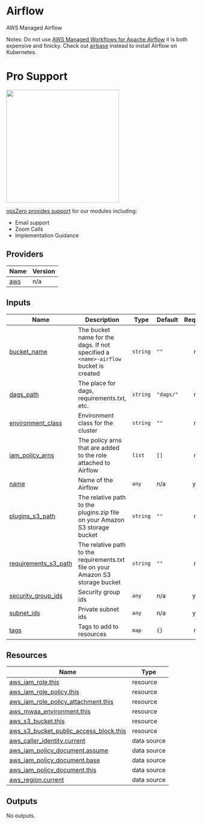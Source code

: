 <!-- BEGIN_TF_DOCS -->
# Airflow

AWS Managed Airflow

Notes: Do not use [AWS Managed Workflows for Apache
Airflow](https://aws.amazon.com/managed-workflows-for-apache-airflow/) it is
both expensive and finicky. Check out
[airbase](https://github.com/opszero/airbase) instead to install AIrflow
on Kubernetes.
# Pro Support

<a href="https://www.opszero.com"><img src="https://assets.opszero.com/images/opszero_11_29_2016.png" width="300px"/></a>

[opsZero provides support](https://www.opszero.com/devops) for our modules including:

- Email support
- Zoom Calls
- Implementation Guidance
## Providers

| Name | Version |
|------|---------|
| <a name="provider_aws"></a> [aws](#provider\_aws) | n/a |
## Inputs

| Name | Description | Type | Default | Required |
|------|-------------|------|---------|:--------:|
| <a name="input_bucket_name"></a> [bucket\_name](#input\_bucket\_name) | The bucket name for the dags. If not specified a `<name>-airflow` bucket is created | `string` | `""` | no |
| <a name="input_dags_path"></a> [dags\_path](#input\_dags\_path) | The place for dags, requirements.txt, etc. | `string` | `"dags/"` | no |
| <a name="input_environment_class"></a> [environment\_class](#input\_environment\_class) | Environment class for the cluster | `string` | `""` | no |
| <a name="input_iam_policy_arns"></a> [iam\_policy\_arns](#input\_iam\_policy\_arns) | The policy arns that are added to the role attached to Airflow | `list` | `[]` | no |
| <a name="input_name"></a> [name](#input\_name) | Name of the Airflow | `any` | n/a | yes |
| <a name="input_plugins_s3_path"></a> [plugins\_s3\_path](#input\_plugins\_s3\_path) | The relative path to the plugins.zip file on your Amazon S3 storage bucket | `string` | `""` | no |
| <a name="input_requirements_s3_path"></a> [requirements\_s3\_path](#input\_requirements\_s3\_path) | The relative path to the requirements.txt file on your Amazon S3 storage bucket | `string` | `""` | no |
| <a name="input_security_group_ids"></a> [security\_group\_ids](#input\_security\_group\_ids) | Security group ids | `any` | n/a | yes |
| <a name="input_subnet_ids"></a> [subnet\_ids](#input\_subnet\_ids) | Private subnet ids | `any` | n/a | yes |
| <a name="input_tags"></a> [tags](#input\_tags) | Tags to add to resources | `map` | `{}` | no |
## Resources

| Name | Type |
|------|------|
| [aws_iam_role.this](https://registry.terraform.io/providers/hashicorp/aws/latest/docs/resources/iam_role) | resource |
| [aws_iam_role_policy.this](https://registry.terraform.io/providers/hashicorp/aws/latest/docs/resources/iam_role_policy) | resource |
| [aws_iam_role_policy_attachment.this](https://registry.terraform.io/providers/hashicorp/aws/latest/docs/resources/iam_role_policy_attachment) | resource |
| [aws_mwaa_environment.this](https://registry.terraform.io/providers/hashicorp/aws/latest/docs/resources/mwaa_environment) | resource |
| [aws_s3_bucket.this](https://registry.terraform.io/providers/hashicorp/aws/latest/docs/resources/s3_bucket) | resource |
| [aws_s3_bucket_public_access_block.this](https://registry.terraform.io/providers/hashicorp/aws/latest/docs/resources/s3_bucket_public_access_block) | resource |
| [aws_caller_identity.current](https://registry.terraform.io/providers/hashicorp/aws/latest/docs/data-sources/caller_identity) | data source |
| [aws_iam_policy_document.assume](https://registry.terraform.io/providers/hashicorp/aws/latest/docs/data-sources/iam_policy_document) | data source |
| [aws_iam_policy_document.base](https://registry.terraform.io/providers/hashicorp/aws/latest/docs/data-sources/iam_policy_document) | data source |
| [aws_iam_policy_document.this](https://registry.terraform.io/providers/hashicorp/aws/latest/docs/data-sources/iam_policy_document) | data source |
| [aws_region.current](https://registry.terraform.io/providers/hashicorp/aws/latest/docs/data-sources/region) | data source |
## Outputs

No outputs.
<!-- END_TF_DOCS -->